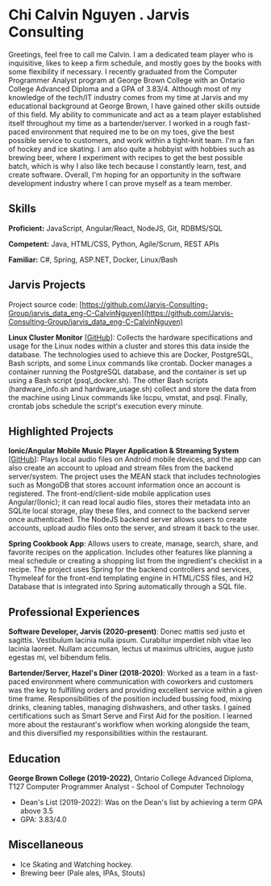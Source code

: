 # Chi Calvin Nguyen . Jarvis Consulting

Greetings, feel free to call me Calvin. I am a dedicated team player who is inquisitive, likes to keep a firm schedule, and mostly goes by the books with some flexibility if necessary. I recently graduated from the Computer Programmer Analyst program at George Brown College with an Ontario College Advanced Diploma and a GPA of 3.83/4. Although most of my knowledge of the tech/IT industry comes from my time at Jarvis and my educational background at George Brown, I have gained other skills outside of this field. My ability to communicate and act as a team player established itself throughout my time as a bartender/server. I worked in a rough fast-paced environment that required me to be on my toes, give the best possible service to customers, and work within a tight-knit team. I'm a fan of hockey and ice skating. I am also quite a hobbyist with hobbies such as brewing beer, where I experiment with recipes to get the best possible batch, which is why I also like tech because I constantly learn, test, and create software. Overall, I'm hoping for an opportunity in the software development industry where I can prove myself as a team member.

## Skills

**Proficient:** JavaScript, Angular/React, NodeJS, Git, RDBMS/SQL

**Competent:** Java, HTML/CSS, Python, Agile/Scrum, REST APIs

**Familiar:** C#, Spring, ASP.NET, Docker, Linux/Bash

## Jarvis Projects

Project source code: [https://github.com/Jarvis-Consulting-Group/jarvis_data_eng-C-CalvinNguyen](https://github.com/Jarvis-Consulting-Group/jarvis_data_eng-C-CalvinNguyen)


**Linux Cluster Monitor** [[GitHub](https://github.com/Jarvis-Consulting-Group/jarvis_data_eng-C-CalvinNguyen/tree/master/linux_sql)]: Collects the hardware specifications and usage for the Linux nodes within a cluster and stores this data inside the database. The technologies used to achieve this are Docker, PostgreSQL, Bash scripts, and some Linux commands like crontab. Docker manages a container running the PostgreSQL database, and the container is set up using a Bash script (psql_docker.sh). The other Bash scripts (hardware_info.sh and hardware_usage.sh) collect and store the data from the machine using Linux commands like lscpu, vmstat, and psql. Finally, crontab jobs schedule the script's execution every minute.


## Highlighted Projects
**Ionic/Angular Mobile Music Player Application & Streaming System** [[GitHub](https://github.com/jarviscanada/jarvis_profile_builder)]: Plays local audio files on Android mobile devices, and the app can also create an account to upload and stream files from the backend server/system. The project uses the MEAN stack that includes technologies such as MongoDB that stores account information once an account is registered. The front-end/client-side mobile application uses Angular/(Ionic); it can read local audio files, stores their metadata into an SQLite local storage, play these files, and connect to the backend server once authenticated. The NodeJS backend server allows users to create accounts, upload audio files onto the server, and stream it back to the user.

**Spring Cookbook App**: Allows users to create, manage, search, share, and favorite recipes on the application. Includes other features like planning a meal schedule or creating a shopping list from the ingredient's checklist in a recipe. The project uses Spring for the backend controllers and services, Thymeleaf for the front-end templating engine in HTML/CSS files, and H2 Database that is integrated into Spring automatically through a SQL file.


## Professional Experiences

**Software Developer, Jarvis (2020-present)**: Donec mattis sed justo et sagittis. Vestibulum lacinia nulla ipsum. Curabitur imperdiet nibh vitae leo lacinia laoreet. Nullam accumsan, lectus ut maximus ultricies, augue justo egestas mi, vel bibendum felis.

**Bartender/Server, Hazel's Diner (2018-2020)**: Worked as a team in a fast-paced environment where communication with coworkers and customers was the key to fulfilling orders and providing excellent service within a given time frame. Responsibilities of the position included bussing food, mixing drinks, cleaning tables, managing dishwashers, and other tasks. I gained certifications such as Smart Serve and First Aid for the position. I learned more about the restaurant's workflow when working alongside the team, and this diversified my responsibilities within the restaurant.


## Education
**George Brown College (2019-2022)**, Ontario College Advanced Diploma, T127 Computer Programmer Analyst - School of Computer Technology
- Dean's List (2019-2022): Was on the Dean's list by achieving a term GPA above 3.5
- GPA: 3.83/4.0


## Miscellaneous
- Ice Skating and Watching hockey.
- Brewing beer (Pale ales, IPAs, Stouts)
